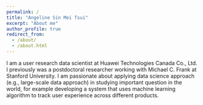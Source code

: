 ```yaml
---
permalink: /
title: "Angeline Sin Mei Tsui"
excerpt: "About me"
author_profile: true
redirect_from: 
  - /about/
  - /about.html
---
```


I am a user research data scientist at Huawei Technologies Canada Co., Ltd. I previously was a postdoctoral researcher working with Michael C. Frank at Stanford University. I am passionate about applying data science approach (e.g., large-scale data approach) in studying important question in the world, for example developing a system that uses machine learning algorithm to track user experience across different products.


